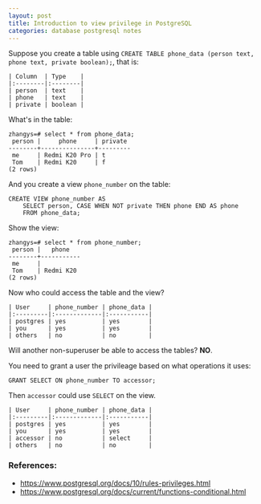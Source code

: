 ```yaml
---
layout: post
title: Introduction to view privilege in PostgreSQL
categories: database postgresql notes
---
```


Suppose you create a table using `CREATE TABLE phone_data (person text, phone text, private boolean);`,
that is:

````
| Column  | Type    |
|:--------|:--------|
| person  | text    |
| phone   | text    |
| private | boolean |
````

What's in the table:

````
zhangys=# select * from phone_data;
 person |     phone     | private
--------+---------------+---------
 me     | Redmi K20 Pro | t
 Tom    | Redmi K20     | f
(2 rows)
````
And you create a view `phone_number` on the table:

````
CREATE VIEW phone_number AS
    SELECT person, CASE WHEN NOT private THEN phone END AS phone
    FROM phone_data;
````

Show the view:
````
zhangys=# select * from phone_number;
 person |   phone
--------+-----------
 me     |
 Tom    | Redmi K20
(2 rows)
````

Now who could access the table and the view?

````
| User     | phone_number | phone_data |
|:---------|:-------------|:-----------|
| postgres | yes          | yes        |
| you      | yes          | yes        |
| others   | no           | no         |
````

Will another non-superuser be able to access the tables? **NO**.

You need to grant a user the privileage based on what operations it uses:

````
GRANT SELECT ON phone_number TO accessor;
````

Then `accessor` could use `SELECT` on the view.

````
| User     | phone_number | phone_data |
|:---------|:-------------|:-----------|
| postgres | yes          | yes        |
| you      | yes          | yes        |
| accessor | no           | select     |
| others   | no           | no         |
````

###  References:

*  https://www.postgresql.org/docs/10/rules-privileges.html
*  https://www.postgresql.org/docs/current/functions-conditional.html
